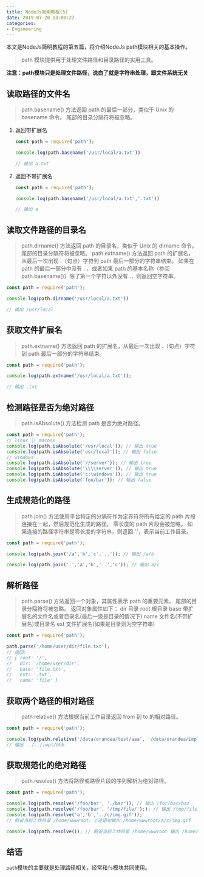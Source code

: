 ```yaml
---
title: NodeJs简明教程(5)
date: 2019-07-20 13:00:27
categories:
- Engineering
---
```


本文是NodeJs简明教程的第五篇，将介绍NodeJs path模块相关的基本操作。

> path 模块提供用于处理文件路径和目录路径的实用工具。 

**注意：path模块只是处理文件路径，说白了就是字符串处理，跟文件系统无关**

## 读取路径的文件名

> path.basename() 方法返回 path 的最后一部分，类似于 Unix 的 basename 命令。 尾部的目录分隔符将被忽略。

1. 返回带扩展名
   
    ```js
    const path = require('path');

    console.log(path.basename('/usr/local/a.txt'))
    
    // 输出 a.txt
    ```

2. 返回不带扩展名

    ```js
    const path = require('path');

    console.log(path.basename('/usr/local/a.txt','.txt'))
    
    // 输出 a
    ```

## 读取文件路径的目录名

> path.dirname() 方法返回 path 的目录名，类似于 Unix 的 dirname 命令。 尾部的目录分隔符将被忽略。
> path.extname() 方法返回 path 的扩展名，从最后一次出现 .（句点）字符到 path 最后一部分的字符串结束。 如果在 path 的最后一部分中没有 . ，或者如果 path 的基本名称（参阅 path.basename()）除了第一个字符以外没有 .，则返回空字符串。

```js
const path = require('path');

console.log(path.dirname('/usr/local/a.txt'))

// 输出 /usr/local
```

## 获取文件扩展名

> path.extname() 方法返回 path 的扩展名，从最后一次出现 .（句点）字符到 path 最后一部分的字符串结束。

```js
const path = require('path');

console.log(path.extname('/usr/local/a.txt'));

// 输出 .txt
```

## 检测路径是否为绝对路径

> path.isAbsolute() 方法检测 path 是否为绝对路径。

```js
const path = require('path');
// linux || macosx
console.log(path.isAbsolute('/usr/local')); // 输出 true
console.log(path.isAbsolute('usr/local')); // 输出 false
// windows
console.log(path.isAbsolute('//server')); // 输出 true
console.log(path.isAbsolute('\\\\server')); // 输出 true
console.log(path.isAbsolute('c:\windows')); // 输出 true
console.log(path.isAbsolute('foo/bar')); // 输出 false
```

## 生成规范化的路径

> path.join() 方法使用平台特定的分隔符作为定界符将所有给定的 path 片段连接在一起，然后规范化生成的路径。
> 零长度的 path 片段会被忽略。 如果连接的路径字符串是零长度的字符串，则返回 '.'，表示当前工作目录。

```js
const path = require('path');

console.log(path.join('/a','b','c','..')); // 输出 /a/b

console.log(path.join('.','a','b','..','c')); // 输出 a/c
```

## 解析路径

> path.parse() 方法返回一个对象，其属性表示 path 的重要元素。 尾部的目录分隔符将被忽略。
> 返回对象属性如下：
> dir 目录
> root 根目录
> base 带扩展名的文件名或者目录名(最后一级是目录的情况下)
> name 文件名(不带扩展名)或目录名
> ext 文件扩展名(如果是目录则为空字符串)

```js
const path = require('path');

path.parse('/home/user/dir/file.txt');
// 返回:
// { root: '/',
//   dir: '/home/user/dir',
//   base: 'file.txt',
//   ext: '.txt',
//   name: 'file' }
```

## 获取两个路径的相对路径

> path.relative() 方法根据当前工作目录返回 from 到 to 的相对路径。

```js
const path = require('path');

console.log(path.relative('/data/orandea/test/aaa', '/data/orandea/impl/bbb')); 
// 输出 ../../impl/bbb
```

## 获取规范化的绝对路径

> path.resolve() 方法将路径或路径片段的序列解析为绝对路径。

```js
const path = require('path');

console.log(path.resolve('/foo/bar', './baz')); // 输出 /for/bar/baz
console.log(path.resolve('/foo/bar', '/tmp/file/');); // 输出 /tmp/file
console.log(path.resolve('a','b','../c/img.gif'));
// 假设当前工作目录 /home/wwwroot，上述语句输出 /home/wwwroot/a/c/img.gif

console.log(path.resolve()); // 假设当前工作目录 /home/wwwroot 输出 /home/wwwroot
```

## 结语

`path`模块的主要就是处理路径相关，经常和`fs`模块共同使用。
